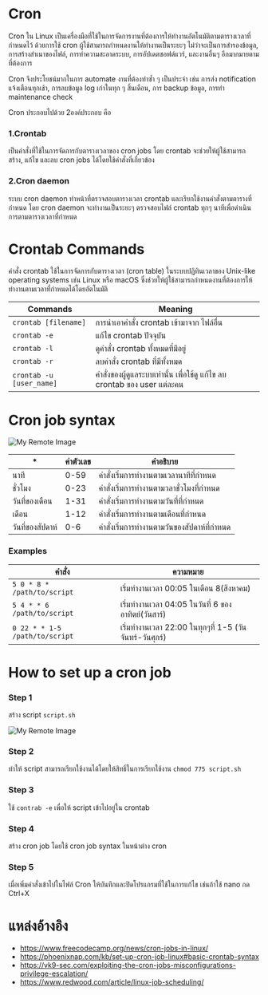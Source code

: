 # Cron

Cron ใน Linux เป็นเครื่องมือที่ใช้ในการจัดการงานที่ต้องการให้ทำงานอัตโนมัติตามตารางเวลาที่กำหนดไว้ ด้วยการใช้ cron ผู้ใช้สามารถกำหนดงานให้ทำงานเป็นระยะๆ ไม่ว่าจะเป็นการสำรองข้อมูล, การสร้างสำเนาของไฟล์, การทำความสะอาดระบบ, การอัปเดตซอฟต์แวร์, และงานอื่นๆ อีกมากมายตามที่ต้องการ

Cron จึงประโยชน์มากในการ automate งานที่ต้องทำซ้ำ ๆ เป็นประจำ เช่น การส่ง notification แจ้งเตือนทุกเช้า, การลบข้อมูล log เก่าในทุก ๆ สิ้นเดือน, การ backup ข้อมูล, การทำ maintenance check

Cron ประกอบไปด้วย 2องค์ประกอบ คือ

### 1.Crontab

เป็นคำสั่งที่ใช้ในการจัดการกับตารางเวลาของ cron jobs โดย crontab จะช่วยให้ผู้ใช้สามารถสร้าง, แก้ไข และลบ cron jobs ได้โดยใช้คำสั่งที่เกี่ยวข้อง

### 2.Cron daemon

ระบบ cron daemon ทำหน้าที่ตรวจสอบตารางเวลา crontab และเรียกใช้งานคำสั่งตามตารางที่กำหนด โดย cron daemon จะทำงานเป็นระยะๆ ตรวจสอบไฟล์ crontab ทุกๆ นาทีเพื่อดำเนินการตามตารางเวลาที่กำหนด

# Crontab Commands

คำสั่ง crontab ใช้ในการจัดการกับตารางเวลา (cron table) ในระบบปฏิทินเวลาของ Unix-like operating systems เช่น Linux หรือ macOS ซึ่งช่วยให้ผู้ใช้สามารถกำหนดงานที่ต้องการให้ทำงานตามเวลาที่กำหนดได้โดยอัตโนมัติ

|Commands|Meaning|
|------------------------|------------------------------------------------------------|
|`crontab [filename]`|การนำเอาคำสั่ง crontab เข้ามาจาก ไฟล์อื่น|
|`crontab -e`|แก้ไข crontab ปัจจุบัน|
|`crontab -l`|ดูคำสั่ง crontab ทั้งหมดที่มีอยู่|
|`crontab -r`|ลบคำสั่ง crontab ที่มีทั้งหมด|
|`crontab -u [user_name]`|คำสั่งของผู้ดูแลระบบเท่านั้น เพื่อใช้ดู แก้ไข ลบ crontab ของ user แต่ละคน|

# Cron job syntax

![My Remote Image](https://vk9-sec.com/wp-content/uploads/2022/04/how-to-set-up-a-cron-job-in-linux-nil-tutorials.jpeg)

|*|ค่าตัวเลข|คำอธิบาย|
|------------|----|----------------------------------|
|นาที|0-59|คำสั่งเริ่มการทำงานตามเวลานาทีที่กำหนด|
|ชั่วโมง|0-23|คำสั่งเริ่มการทำงานตามวลาชั่วโมงที่กำหนด|
|วันที่ของเดือน|1-31|คำสั่งเริ่มการทำงานตามวันที่ที่กำหนด|
|เดือน|1-12|คำสั่งเริ่มการทำงานตามเดือนที่กำหนด|
|วันที่ของสัปดาห์|0-6|คำสั่งเริ่มการทำงานตามวันของสัปดาห์ที่กำหนด|

### Examples

|คำสั่ง|ความหมาย|
|----------------------------|----------------------------------------------|
|`5 0 * 8 * /path/to/script`|เริ่มทำงานเวลา 00:05 ในเดือน 8(สิงหาคม)|
|`5 4 * * 6 /path/to/script`|เริ่มทำงานเวลา 04:05 ในวันที่ 6 ของอาทิตย์(วันสาร์)|
|`0 22 * * 1-5 /path/to/script`|เริ่มทำงานเวลา 22:00 ในทุกๆที่ 1-5 (วันจันทร์-วันศุกร์)|

# How to set up a cron job

### Step 1

สร้าง script `script.sh`

![My Remote Image](https://www.freecodecamp.org/news/content/images/2021/11/image-67.png)

### Step 2

ทำให้ script สามารถเรียกใช้งานได้โดยให้สิทธิ์ในการเรียกใช้งาน `chmod 775 script.sh`

### Step 3

ใช้ `contrab -e` เพื่อให้ script เข้าไปอยู่ใน crontab

### Step 4

สร้าง cron job โดยใช้ cron job syntax ในหน้าต่าง cron

### Step 5

เมื่อเพิ่มคำสั่งเข้าไปในไฟล์ Cron ให้บันทึกและปิดโปรแกรมที่ใช้ในการแก้ไข เช่นถ้าใช้ nano กด Ctrl+X


# แหล่งอ้างอิง
- https://www.freecodecamp.org/news/cron-jobs-in-linux/
- https://phoenixnap.com/kb/set-up-cron-job-linux#basic-crontab-syntax
- https://vk9-sec.com/exploiting-the-cron-jobs-misconfigurations-privilege-escalation/
- https://www.redwood.com/article/linux-job-scheduling/
